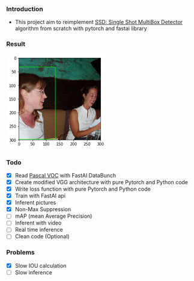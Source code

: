 ### Introduction
- This project aim to reimplement [SSD: Single Shot MultiBox Detector](https://arxiv.org/abs/1512.02325) algorithm from scratch with pytorch and fastai library
### Result
![](res.png)
### Todo
- [x] Read [Pascal VOC](http://host.robots.ox.ac.uk/pascal/VOC/) with FastAI DataBunch
- [x] Create modified VGG architecture with pure Pytorch and Python code
- [x] Write loss function with pure Pytorch and Python code
- [x] Train with FastAI api
- [x] Inferent pictures
- [x] Non-Max Suppression
- [ ] mAP (mean Average Precision)
- [ ] Inferent with video
- [ ] Real time inference
- [ ] Clean code (Optional)
### Problems
- [x] Slow IOU calculation
- [ ] Slow inference
